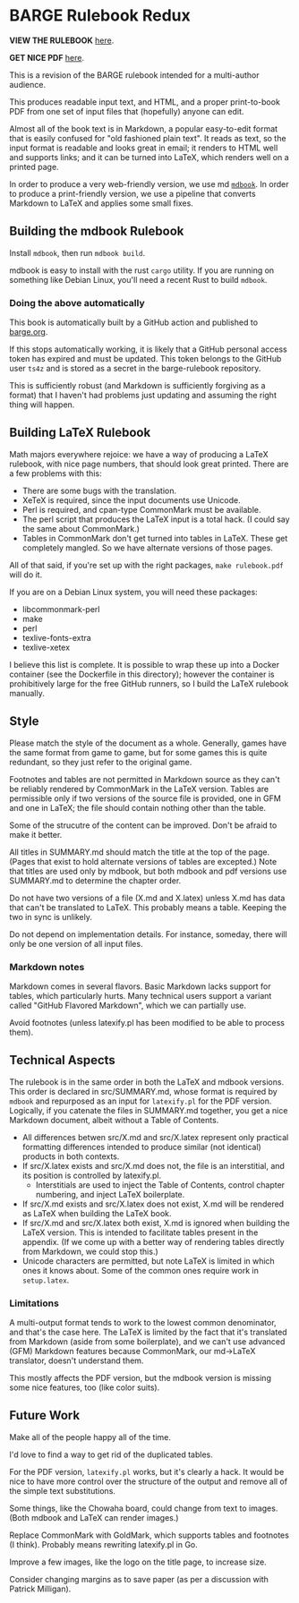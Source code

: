 BARGE Rulebook Redux
====================

**VIEW THE RULEBOOK** [here](https://barge.org/rulebook/).

**GET NICE PDF** [here](https://barge.org/rulebook.pdf).

This is a revision of the BARGE rulebook intended for a multi-author audience.

This produces readable input text, and HTML, and a proper print-to-book PDF
from one set of input files that (hopefully) anyone can edit.

Almost all of the book text is in Markdown, a popular easy-to-edit format that
is easily confused for "old fashioned plain text".  It reads as text, so the
input format is readable and looks great in email; it renders to HTML well and
supports links; and it can be turned into LaTeX, which renders well on a
printed page.

In order to produce a very web-friendly version, we use md
[`mdbook`](https://rust-lang.github.io/mdBook/).  In order to produce a
print-friendly version, we use a pipeline that converts Markdown to LaTeX and
applies some small fixes.

Building the mdbook Rulebook
----------------------------

Install `mdbook`, then run `mdbook build`.

mdbook is easy to install with the rust `cargo` utility.  If you are running on
something like Debian Linux, you'll need a recent Rust to build `mdbook`.

### Doing the above automatically

This book is automatically built by a GitHub action and published to
[barge.org](https://barge.org/rulebook/).

If this stops automatically working, it is likely that a GitHub personal access
token has expired and must be updated.  This token belongs to the GitHub user
`ts4z` and is stored as a secret in the barge-rulebook repository.

This is sufficiently robust (and Markdown is sufficiently forgiving as a
format) that I haven't had problems just updating and assuming the right thing
will happen.

Building LaTeX Rulebook
-----------------------

Math majors everywhere rejoice: we have a way of producing a LaTeX rulebook,
with nice page numbers, that should look great printed.  There are a few
problems with this:

- There are some bugs with the translation.
- XeTeX is required, since the input documents use Unicode.
- Perl is required, and cpan-type CommonMark must be available.
- The perl script that produces the LaTeX input is a total hack.  (I could say
  the same about CommonMark.)
- Tables in CommonMark don't get turned into tables in LaTeX.
  These get completely mangled.  So we have alternate versions of those pages.

All of that said, if you're set up with the right packages, `make rulebook.pdf`
will do it.

If you are on a Debian Linux system, you will need these packages:

- libcommonmark-perl
- make
- perl
- texlive-fonts-extra
- texlive-xetex

I believe this list is complete.  It is possible to wrap these up into a Docker
container (see the Dockerfile in this directory); however the container is
prohibitively large for the free GitHub runners, so I build the LaTeX rulebook
manually.

Style
-----

Please match the style of the document as a whole.  Generally, games have the
same format from game to game, but for some games this is quite redundant,
so they just refer to the original game.

Footnotes and tables are not permitted in Markdown source as they can't be
reliably rendered by CommonMark in the LaTeX version.  Tables are permissible
only if two versions of the source file is provided, one in GFM and one in
LaTeX; the file should contain nothing other than the table.

Some of the strucutre of the content can be improved.  Don't be afraid to make
it better.

All titles in SUMMARY.md should match the title at the top of the page.  (Pages
that exist to hold alternate versions of tables are excepted.)  Note that
titles are used only by mdbook, but both mdbook and pdf versions use SUMMARY.md
to determine the chapter order.

Do not have two versions of a file (X.md and X.latex) unless X.md has data that
can't be translated to LaTeX.  This probably means a table.  Keeping the two in
sync is unlikely.

Do not depend on implementation details.  For instance, someday, there will
only be one version of all input files.

### Markdown notes

Markdown comes in several flavors.  Basic Markdown lacks support for tables,
which particularly hurts.  Many technical users support a variant called 
"GitHub Flavored Markdown", which we can partially use.

Avoid footnotes (unless latexify.pl has been modified to be able to process
them).

Technical Aspects
-----------------

The rulebook is in the same order in both the LaTeX and mdbook versions.  This
order is declared in src/SUMMARY.md, whose format is required by `mdbook` and
repurposed as an input for `latexify.pl` for the PDF version.  Logically, if
you catenate the files in SUMMARY.md together, you get a nice Markdown
document, albeit without a Table of Contents.

- All differences betwen src/X.md and src/X.latex represent only practical
  formatting differences intended to produce similar (not identical) products
  in both contexts.
- If src/X.latex exists and src/X.md does not, the file is an interstitial, and
  its position is controlled by latexify.pl.
  - Interstitials are used to inject the Table of Contents, control chapter
    numbering, and inject LaTeX boilerplate.
- If src/X.md exists and src/X.latex does not exist, X.md will be rendered as
  LaTeX when building the LaTeX book.
- If src/X.md and src/X.latex both exist, X.md is ignored when building the
  LaTeX version.  This is intended to facilitate tables present in the
  appendix.  (If we come up with a better way of rendering tables directly from
  Markdown, we could stop this.)
- Unicode characters are permitted, but note LaTeX is limited in which ones it
  knows about.  Some of the common ones require work in `setup.latex`.

### Limitations

A multi-output format tends to work to the lowest common denominator, and
that's the case here.  The LaTeX is limited by the fact that it's translated
from Markdown (aside from some boilerplate), and we can't use advanced (GFM)
Markdown features because CommonMark, our md->LaTeX translator, doesn't
understand them.

This mostly affects the PDF version, but the mdbook version is missing some
nice features, too (like color suits).

Future Work
-----------

Make all of the people happy all of the time.

I'd love to find a way to get rid of the duplicated tables.

For the PDF version, `latexify.pl` works, but it's clearly a hack.  It would be
nice to have more control over the structure of the output and remove all of
the simple text substitutions.

Some things, like the Chowaha board, could change from text to images.
(Both mdbook and LaTeX can render images.)

Replace CommonMark with GoldMark, which supports tables and footnotes (I
think).  Probably means rewriting latexify.pl in Go.

Improve a few images, like the logo on the title page, to increase size.

Consider changing margins as to save paper (as per a discussion with Patrick
Milligan).
